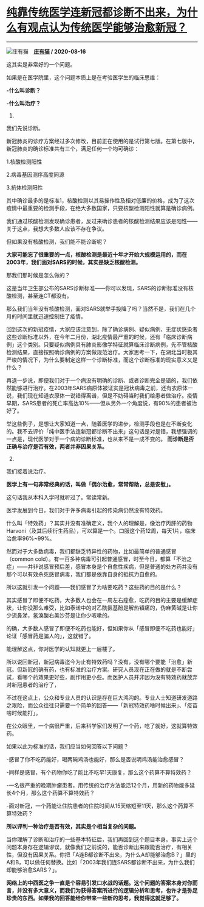 # [纯靠传统医学连新冠都诊断不出来，为什么有观点认为传统医学能够治愈新冠？](https://www.zhihu.com/answer/1411917795)

----------------------------------------------------------------------------------

![庄有猫](https://pic1.zhimg.com/v2-3fa9e2da58ecf914e9102e71af19cf27.jpg?source=1940ef5c "庄有猫")&emsp;**[庄有猫](https://www.zhihu.com/people/zhuangshilihe) / 2020-08-16**

这其实是非常好的一个问题。


如果是在医学院里，这个问题本质上是在考验医学生的临床思维：

 **-什么叫诊断？** 

 **-什么叫治疗？** 



1.

我们先说诊断。

新冠肺炎的诊疗方案经过多次修改，目前正在使用的是试行第七版。在第七版中，新冠肺炎的确诊标准共有三个，满足任何一个均可确诊：

1.核酸检测阳性

2.病毒基因测序高度同源

3.抗体检测阳性


其中确诊最多的是标准1，核酸检测以其易操作性及相对低廉的价格，成为了这次疫情中最重要的检测手段，在绝大多数国家，只要核酸检测阳性就算是确诊病例。

我们通过核酸检测发现确诊患者，反过来确诊患者的核酸检测结果应该是阳性——关于这点，我想大多数人应该不存在争议。

但如果没有核酸检测，我们能不能诊断呢？


 **大家可能忘了很重要的一点，核酸检测是最近十年才开始大规模运用的，而在2003年，我们面对SARS的时候，其实是缺乏核酸检测。** 


那我们那时候是怎么做的？

这是当年卫生部公布的SARS诊断标准——你可以发现，SARS的诊断标准没有核酸检测，甚至连CT都没有。

那么我们当年没有核酸检测，面对SARS就举手投降了吗？当然不是，我们在几个月的时间里就迅速控制住了疫情。


回到这次的新冠疫情，大家应该注意到，除了确诊病例、疑似病例、无症状感染者这些诊断标准以外，在今年二月份，湖北疫情最严重的时候，还有「临床诊断病例」这个类别。只要疑似病例具有肺炎影像学特征就算临床诊断病例，先不管核酸检测结果，直接按照确诊病例的方案做规范治疗。大家思考一下，在湖北当时极其严峻的情况下，为什么要制定这样一个诊断标准，而这个诊断标准的现实意义又是什么？


再退一步说，即便我们对于一个病没有明确的诊断、或者诊断完全是错的，我们依然能够进行治疗。在2003年SARS病原体被证实是冠状病毒之前，还有衣原体一说，我们现在知道衣原体一说错得离谱，但是不妨碍当时我们给患者做治疗。疫情早期，SARS患者的死亡率高达10%——但从另外一个角度说，有90%的患者被治好了。


举这些例子，是想让大家知道一点，随着医学的进步，检测手段也是在不断变化的。我不去评价「纯中医手法连新冠都诊断不出来」这句话是对是错，我想强调的一点是，现代医学对于一个病的诊断标准，也从来不是一成不变的。 **而诊断是否正确与治疗是否有效，两者并非因果关系。** 



2.

我们接着说治疗。


 **医学上有一句非常经典的话，叫做「偶尔治愈，常常帮助，总是安慰」。** 

这句话我从本科入学时就听过了。常读常新。


医学发展到今日，我们对于许多病毒引起的传染病仍然没有特效药。

什么叫「特效药」？其实并没有准确定义，我个人的理解是，像治疗丙肝的药物Harvoni（及其后续衍生药品），可以算是一个。口服这个药12周，每天1片，临床治愈率96%~99%。

然而对于大多数病毒，我们都缺乏特异性的药物，比如最简单的普通感冒（common cold）。有一百多种病毒可引起普通感冒，时至今日，都算「不治之症」——并非说感冒预后差，感冒本身是个自愈性疾病，但是普通的处方药并没有那个可以有效杀死感冒病毒，我们都是依靠自身的抵抗力自愈的。


所以这就引发一个问题——我们感冒了为啥要吃药？这些药的目的是什么？

其实感冒了即便不吃药，大多数人也会在一周左右痊愈，吃药的目的主要是缓解症状，让你没那么难受，比如泰诺中的对乙酰氨基酚是解热镇痛的，伪麻黄碱是让你少流鼻涕，氢溴酸右美沙芬是让你少咳嗽的。


的确，大多数人感冒了即便不吃药也能好，但如果你从「感冒即便不吃药也能好」论证「感冒药是骗人的」，这就错了。

能理解这点，你对医学的认知就更上一层楼了。


所以说回新冠，新冠病毒迄今为止有特效药吗？没有，没有哪个要能「治愈」新冠。但新冠的确有药，也有标准的治疗方案。研究人员现在正在做的就是不断尝试，看哪个药效果更好些，副作用更小些。而医护人员并非因为没有特效药就放弃对新冠患者的治疗了，

不过在这点上，公众和专业人员的认识是存在巨大鸿沟的。专业人士知道研发道路之艰险，而公众往往只需要一个简单的回答——「新冠特效药啥时候出来」、「疫苗啥时候能打」。


在公众眼里，一个病很严重，后来科学家们发明了一个药，吃了就好，这就算特效药。

如果以此为标准的话，我们应当如何回答以下问题？

-感冒了你不吃药能好，喝两碗鸡汤也能好，那么是否说明鸡汤能治愈感冒？

-同样是感冒，有个药物你吃了能比不吃早1天康复，那么这个药算不算特效药？

-一名很严重的晚期肿瘤患者，用传统的治疗方法能活12个月，用新的药物能多延长4个月，那么这个药算不算特效药？

-面对新冠，一个药能让住院患者的住院时间从15天缩短至11天，那么这个药算不算特效药？


 **所以评判一种治疗是否有效，其实是个相当复杂的问题。** 


当你理解了诊断和治疗的一些基本特征后，我们再回到这个题目本身。事实上这个问题本身存在逻辑谬误，就像我们之前说的，能否诊断出来跟能否治疗，有相关性，但没有因果关系。你把「A连B都诊断不出来，为什么A却能够治愈B？」里的A和B，可以做任何替换。比如「2003年我们连SARS都诊断不出来，为什么我们却能够治愈SARS？」。


 **网络上的中西医之争一直是个容易引发口水战的话题。这个问题的答案本身对你而言，并没有多大意义，而我们为获得答案所进行的逻辑分析和思考，也许才是弥足珍贵的东西。如果我的回答能给你带来一些新的思考，我觉得这就足够了。** 

